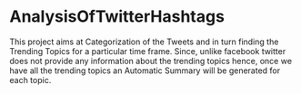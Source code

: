 # AnalysisOfTwitterHashtags
This project aims at Categorization of the Tweets and in turn finding the Trending Topics for a particular time frame. Since, unlike facebook twitter does not provide any information about the trending topics hence, once we have all the trending topics an Automatic Summary will be generated for each topic. 
